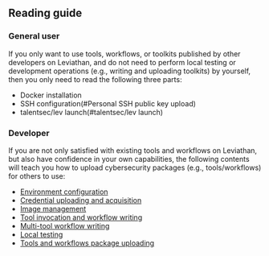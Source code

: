 ## Reading guide

### General user

If you only want to use tools, workflows, or toolkits published by other developers on Leviathan, and do not need to perform local testing or development operations (e.g., writing and uploading toolkits) by yourself, then you only need to read the following three parts:

* Docker installation
* SSH configuration(#Personal SSH public key upload)
* talentsec/lev launch(#talentsec/lev launch)


### Developer

If you are not only satisfied with existing tools and workflows on Leviathan, but also have confidence in your own capabilities, the following contents will teach you how to upload cybersecurity packages (e.g., tools/workflows) for others to use:

* [Environment configuration](3.configuration)
* [Credential uploading and acquisition](4.credential)
* [Image management](8.image-management)
* [Tool invocation and workflow writing](6.nmap)
* [Multi-tool workflow writing](9.workflow)
* [Local testing](11.local-testing)
* [Tools and workflows package uploading](13.upload-package)
